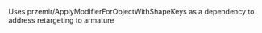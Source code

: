 


Uses przemir/ApplyModifierForObjectWithShapeKeys as a dependency to address retargeting to armature